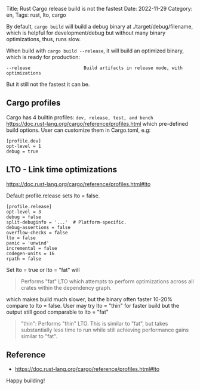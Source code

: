 Title: Rust Cargo release build is not the fastest
Date: 2022-11-29
Category: en,
Tags: rust, lto, cargo

By default, `cargo build` will build a debug binary at ./target/debug/filename, which is helpful for development/debug but without many binary optimizations, thus, runs slow.

When build with `cargo build --release`, it will build an optimized binary, which is ready for production:

```
--release                    Build artifacts in release mode, with optimizations
```

But it still not the fastest it can be.

## Cargo profiles
Cargo has 4 builtin profiles: `dev, release, test, and bench` <https://doc.rust-lang.org/cargo/reference/profiles.html> which pre-defined build options.
User can customize them in Cargo.toml, e.g:

```
[profile.dev]
opt-level = 1
debug = true
```

## LTO - Link time optimizations

<https://doc.rust-lang.org/cargo/reference/profiles.html#lto>

Default profile.release sets lto = false.

```
[profile.release]
opt-level = 3
debug = false
split-debuginfo = '...'  # Platform-specific.
debug-assertions = false
overflow-checks = false
lto = false
panic = 'unwind'
incremental = false
codegen-units = 16
rpath = false
```

Set lto = true or lto = "fat" will

> Performs "fat" LTO which attempts to perform optimizations across all crates within the dependency graph.

which makes build much slower, but the binary often faster 10-20% compare to lto = false.
User may try lto = "thin" for faster build but the output still good comparable to lto = "fat"

> "thin": Performs "thin" LTO. This is similar to "fat", but takes substantially less time to run while still achieving performance gains similar to "fat".

## Reference
- <https://doc.rust-lang.org/cargo/reference/profiles.html#lto>

Happy building!

